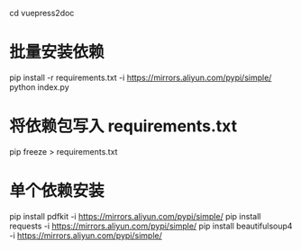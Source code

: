 cd vuepress2doc
# 批量安装依赖
pip install -r requirements.txt -i https://mirrors.aliyun.com/pypi/simple/
python index.py

# 将依赖包写入 requirements.txt
pip freeze > requirements.txt

# 单个依赖安装 
pip install pdfkit -i https://mirrors.aliyun.com/pypi/simple/
pip install requests -i https://mirrors.aliyun.com/pypi/simple/
pip install beautifulsoup4 -i https://mirrors.aliyun.com/pypi/simple/
